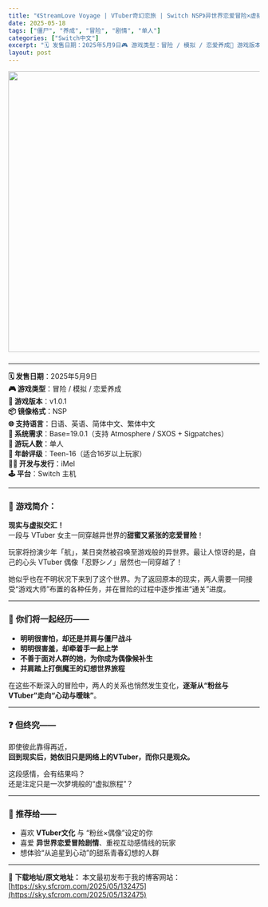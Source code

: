 ```yaml
---
title: "《StreamLove Voyage | VTuber奇幻恋旅 | Switch NSP》异世界恋爱冒险×虚拟偶像模拟丨支持中文"
date: 2025-05-18
tags: ["僵尸", "养成", "冒险", "剧情", "单人"]
categories: ["Switch中文"]
excerpt: "🗓️ 发售日期：2025年5月9日🎮 游戏类型：冒险 / 模拟 / 恋爱养成🧩 游戏版本：v1.0.1📦 镜像格式：NSP🌐 支持语言：日语、英语、简体中文、繁体中文📀 系统需求：Base=19.0.1（支持 Atmosphere / SXOS + Sigpatches）👥 游玩人数：单人👶 年龄评&hellip;"
layout: post
---
```


<img class="aligncenter size-full wp-image-132476" src="https://sky.sfcrom.com/wp-content/uploads/2025/05/2025051807205594.webp" alt="" width="1000" height="562" />
<h3 class="" data-start="70" data-end="142"></h3>

<hr class="" data-start="144" data-end="147" />
<p class="" data-start="149" data-end="426"><strong data-start="149" data-end="161">🗓️ 发售日期</strong>：2025年5月9日<br data-start="171" data-end="174" /><strong data-start="174" data-end="185">🎮 游戏类型</strong>：冒险 / 模拟 / 恋爱养成<br data-start="200" data-end="203" /><strong data-start="203" data-end="214">🧩 游戏版本</strong>：v1.0.1<br data-start="221" data-end="224" /><strong data-start="224" data-end="235">📦 镜像格式</strong>：NSP<br data-start="239" data-end="242" /><strong data-start="242" data-end="253">🌐 支持语言</strong>：日语、英语、简体中文、繁体中文<br data-start="269" data-end="272" /><strong data-start="272" data-end="283">📀 系统需求</strong>：Base=19.0.1（支持 Atmosphere / SXOS + Sigpatches）<br data-start="330" data-end="333" /><strong data-start="333" data-end="344">👥 游玩人数</strong>：单人<br data-start="347" data-end="350" /><strong data-start="350" data-end="361">👶 年龄评级</strong>：Teen-16（适合16岁以上玩家）<br data-start="380" data-end="383" /><strong data-start="383" data-end="398">🧑‍💻 开发与发行</strong>：iMel<br data-start="403" data-end="406" /><strong data-start="406" data-end="416">🕹️ 平台</strong>：Switch 主机</p>


<hr class="" data-start="428" data-end="431" />

<h3 class="" data-start="433" data-end="449">📖 <strong data-start="440" data-end="449">游戏简介：</strong></h3>
<p class="" data-start="451" data-end="502"><strong data-start="451" data-end="463">现实与虚拟交汇！</strong><br data-start="463" data-end="466" />一段与 VTuber 女主一同穿越异世界的<strong data-start="487" data-end="501">甜蜜又紧张的恋爱冒险</strong>！</p>
<p class="" data-start="504" data-end="569">玩家将扮演少年「航」，某日突然被召唤至游戏般的异世界。最让人惊讶的是，自己的心头 VTuber 偶像「忍野シノ」居然也一同穿越了！</p>
<p class="" data-start="571" data-end="640">她似乎也在不明状况下来到了这个世界。为了返回原本的现实，两人需要一同接受“游戏大师”布置的各种任务，并在冒险的过程中逐步推进“通关”进度。</p>


<hr class="" data-start="642" data-end="645" />

<h3 class="" data-start="647" data-end="667">💖 <strong data-start="654" data-end="667">你们将一起经历——</strong></h3>
<ul>
 	<li data-start="671" data-end="693"><strong data-start="671" data-end="691">明明很害怕，却还是并肩与僵尸战斗</strong></li>
 	<li data-start="696" data-end="716"><strong data-start="696" data-end="714">明明很害羞，却牵着手一起上学</strong></li>
 	<li data-start="719" data-end="744"><strong data-start="719" data-end="742">不善于面对人群的她，为你成为偶像候补生</strong></li>
 	<li data-start="747" data-end="766"><strong data-start="747" data-end="766">并肩踏上打倒魔王的幻想世界旅程</strong></li>
</ul>
<p class="" data-start="768" data-end="821">在这些不断深入的冒险中，两人的关系也悄然发生变化，<strong data-start="793" data-end="820">逐渐从“粉丝与VTuber”走向“心动与暧昧”</strong>。</p>


<hr class="" data-start="823" data-end="826" />

<h3 class="" data-start="828" data-end="843">❓ <strong data-start="834" data-end="843">但终究——</strong></h3>
<p class="" data-start="845" data-end="890">即使彼此靠得再近，<br data-start="854" data-end="857" /><strong data-start="857" data-end="890">回到现实后，她依旧只是网络上的VTuber，而你只是观众。</strong></p>
<p class="" data-start="892" data-end="925">这段感情，会有结果吗？<br data-start="903" data-end="906" />还是注定只是一次梦境般的“虚拟旅程”？</p>


<hr class="" data-start="927" data-end="930" />

<h3 class="" data-start="932" data-end="944">🎯 推荐给——</h3>
<ul>
 	<li data-start="948" data-end="979">喜欢 <strong data-start="951" data-end="963">VTuber文化</strong> 与 “粉丝×偶像”设定的你</li>
 	<li data-start="982" data-end="1011">喜爱 <strong data-start="985" data-end="998">异世界恋爱冒险剧情</strong>、重视互动感情线的玩家</li>
 	<li data-start="1014" data-end="1035">想体验“从追星到心动”的甜系青春幻想的人群</li>
</ul>

---
📖 **下载地址/原文地址：** 本文最初发布于我的博客网站：[https://sky.sfcrom.com/2025/05/132475](https://sky.sfcrom.com/2025/05/132475)

